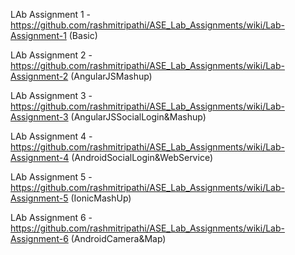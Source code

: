 
LAb Assignment 1 - https://github.com/rashmitripathi/ASE_Lab_Assignments/wiki/Lab-Assignment-1 (Basic)

LAb Assignment 2 -https://github.com/rashmitripathi/ASE_Lab_Assignments/wiki/Lab-Assignment-2 (AngularJSMashup)

LAb Assignment 3 -https://github.com/rashmitripathi/ASE_Lab_Assignments/wiki/Lab-Assignment-3 (AngularJSSocialLogin&Mashup)

LAb Assignment 4 -https://github.com/rashmitripathi/ASE_Lab_Assignments/wiki/Lab-Assignment-4 (AndroidSocialLogin&WebService)

LAb Assignment 5 -https://github.com/rashmitripathi/ASE_Lab_Assignments/wiki/Lab-Assignment-5 (IonicMashUp)

LAb Assignment 6 -https://github.com/rashmitripathi/ASE_Lab_Assignments/wiki/Lab-Assignment-6 (AndroidCamera&Map)
